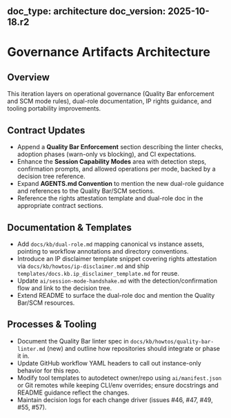 doc_type: architecture
doc_version: 2025-10-18.r2
---

Governance Artifacts Architecture
=================================

Overview
--------

This iteration layers on operational governance (Quality Bar enforcement and SCM mode rules),
dual-role documentation, IP rights guidance, and tooling portability improvements.

Contract Updates
----------------

- Append a **Quality Bar Enforcement** section describing the linter checks, adoption phases
  (warn-only vs blocking), and CI expectations.
- Enhance the **Session Capability Modes** area with detection steps, confirmation prompts, and
  allowed operations per mode, backed by a decision tree reference.
- Expand **AGENTS.md Convention** to mention the new dual-role guidance and references to the
  Quality Bar/SCM sections.
- Reference the rights attestation template and dual-role doc in the appropriate contract sections.

Documentation & Templates
-------------------------

- Add `docs/kb/dual-role.md` mapping canonical vs instance assets, pointing to workflow annotations
  and directory conventions.
- Introduce an IP disclaimer template snippet covering rights attestation via
  `docs/kb/howtos/ip-disclaimer.md` and ship `templates/docs.kb.ip_disclaimer_template.md` for reuse.
- Update `ai/session-mode-handshake.md` with the detection/confirmation flow and link to the
  decision tree.
- Extend README to surface the dual-role doc and mention the Quality Bar/SCM resources.

Processes & Tooling
-------------------

- Document the Quality Bar linter spec in `docs/kb/howtos/quality-bar-linter.md` (new) and outline
  how repositories should integrate or phase it in.
- Update GitHub workflow YAML headers to call out instance-only behavior for this repo.
- Modify tool templates to autodetect owner/repo using `ai/manifest.json` or Git remotes while
  keeping CLI/env overrides; ensure docstrings and README guidance reflect the changes.
- Maintain decision logs for each change driver (issues #46, #47, #49, #55, #57).
